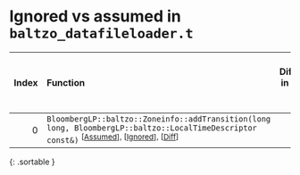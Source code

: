 # Ignored vs assumed in `baltzo_datafileloader.t`

<script src="../sorttable.js"></script>

|   Index | Function                                                                                                                                                                                |   Difference in number of lines |   Function size difference in bytes |   Number of lines in assumed build | Number of bytes in assumed build   |   Number of lines in ignored build | Number of bytes in ignored build   |
|--------:|:----------------------------------------------------------------------------------------------------------------------------------------------------------------------------------------|--------------------------------:|------------------------------------:|-----------------------------------:|:-----------------------------------|-----------------------------------:|:-----------------------------------|
|       0 | `BloombergLP::baltzo::Zoneinfo::addTransition(long long, BloombergLP::baltzo::LocalTimeDescriptor const&)` <sup>\[[Assumed](0-assume)\], \[[Ignored](0-none)\], \[[Diff](0.diff.html)\] |                               5 |                                  16 |                                672 | 4,250,128                          |                                656 | 4,250,128                          |
{: .sortable }
